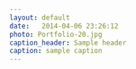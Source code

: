 ```yaml
---
layout: default
date:   2014-04-06 23:26:12
photo: Portfolio-20.jpg
caption_header: Sample header
caption: sample caption
---
```

